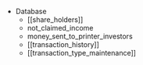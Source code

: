 - Database
	- [[share_holders]]
	- not_claimed_income
	- money_sent_to_printer_investors
	- [[transaction_history]]
	- [[transaction_type_maintenance]]